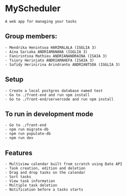 # MyScheduler

```
A web app for managing your tasks
```

## Group members:

    - Mendrika Henintsoa HARIMALALA (IGGLIA 3)
    - Aina Sariaka ANDRIAMANANA (IGGLIA 3)
    - Fanirintsoa Mathieu ANDRIANANDRAINA (ISAIA 3)
    - Tsiory Herinjato ANDRIAMAHEFA (ISAIA 3)
    - Safidy Herinirina Arindranto ANDRIANTSOA (IGGLIA 3)

## Setup

    - Create a local postgres database named test
    - Go to ./front-end and run npm install
    - Go to ./front-end/servercode and run npm install

## To run in development mode

    - Go to ./front-end
    - npm run migrate-db
    - npm run populate-db
    - npm run dev

## Features

    - Multiview calendar built from scratch using Date API
    - Task creation, edition and deletion
    - Drag and drop tasks on the calendar
    - Sort tasks
    - View task information
    - Multiple task deletion
    - Notification before a tasks starts
